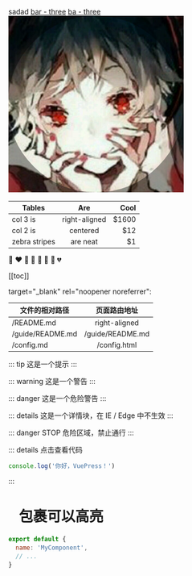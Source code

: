 
sadad
[bar - three](.././config.md)
[ba - three](./backEnd/mysql.md)
![An image](.././.vuepress/public/logo.png)

| Tables        | Are           | Cool  |
| ------------- |:-------------:| -----:|
| col 3 is      | right-aligned | $1600 |
| col 2 is      | centered      |   $12 |
| zebra stripes | are neat      |    $1 |



:tada:
:heart:
:yellow_heart:
:green_heart:
:blue_heart:
:purple_heart:
:black_heart:
:broken_heart:

 [[toc]]


target="_blank" rel="noopener noreferrer":


| 文件的相对路径    | 页面路由地址         |
| -------------    |:-------------:     |
| /README.md       | right-aligned      |
| /guide/README.md | /guide/README.md   |
| 	/config.md     | 	/config.html    |

::: tip
这是一个提示
:::

::: warning
这是一个警告
:::

::: danger
这是一个危险警告
:::

::: details
这是一个详情块，在 IE / Edge 中不生效
:::

::: danger STOP
危险区域，禁止通行
:::

::: details 点击查看代码
```js
console.log('你好，VuePress！')
```
:::

# ``` ``` 包裹可以高亮
``` js
export default {
  name: 'MyComponent',
  // ...
}
```







